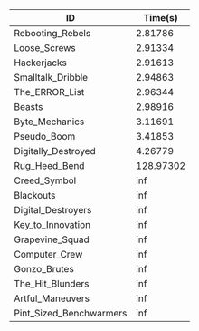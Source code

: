 |ID|Time(s)|
|-|-|
|Rebooting_Rebels|2.81786|
|Loose_Screws|2.91334|
|Hackerjacks|2.91613|
|Smalltalk_Dribble|2.94863|
|The_ERROR_List|2.96344|
|Beasts|2.98916|
|Byte_Mechanics|3.11691|
|Pseudo_Boom|3.41853|
|Digitally_Destroyed|4.26779|
|Rug_Heed_Bend|128.97302|
|Creed_Symbol|inf|
|Blackouts|inf|
|Digital_Destroyers|inf|
|Key_to_Innovation|inf|
|Grapevine_Squad|inf|
|Computer_Crew|inf|
|Gonzo_Brutes|inf|
|The_Hit_Blunders|inf|
|Artful_Maneuvers|inf|
|Pint_Sized_Benchwarmers|inf|
